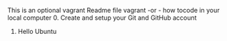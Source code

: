 This is an optional vagrant Readme file
vagrant -or - how tocode in your local computer
0. Create and setup your Git and GitHub account
1. Hello Ubuntu
